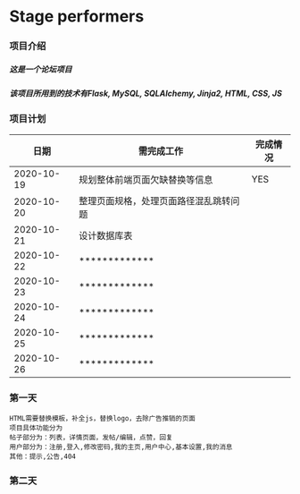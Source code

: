 # Stage performers

### **项目介绍**
##### 这是一个论坛项目
##### 该项目所用到的技术有Flask, MySQL, SQLAlchemy, Jinja2, HTML, CSS, JS


### **项目计划**

|  日期   | 需完成工作  |  完成情况  |
|  ----  |  ----  | ----  |
| 2020-10-19 | 规划整体前端页面欠缺替换等信息 |  YES  |
| 2020-10-20 | 整理页面规格，处理页面路径混乱跳转问题 |    |
| 2020-10-21 | 设计数据库表 |    |
| 2020-10-22 | ************* |    |
| 2020-10-23 | ************* |    |
| 2020-10-24 | ************* |    |
| 2020-10-25 | ************* |    |
| 2020-10-26 | ************* |    |


### 第一天

~~~~~~
HTML需要替换模板，补全js，替换logo，去除广告推销的页面
项目具体功能分为
帖子部分为：列表，详情页面，发帖/编辑，点赞，回复
用户部分为：注册,登入,修改密码,我的主页,用户中心,基本设置,我的消息
其他：提示,公告,404
~~~~~~

### 第二天
